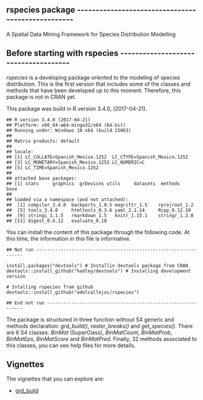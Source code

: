 rspecies package --------------------------------------------------
-------------------------------------------------------------------

A Spatial Data Mining Framework for Species Distribution Modelling

Before starting with rspecies -------------------------------------
-------------------------------------------------------------------

*rspecies* is a developing package oriented to the modeling of species
distribution. This is the first version that includes some of the
classes and methods that have been developed up to this moment.
Therefore, this package is not in CRAN yet.

This package was build in R version 3.4.0, (2017-04-21).

    ## R version 3.4.0 (2017-04-21)
    ## Platform: x86_64-w64-mingw32/x64 (64-bit)
    ## Running under: Windows 10 x64 (build 15063)
    ## 
    ## Matrix products: default
    ## 
    ## locale:
    ## [1] LC_COLLATE=Spanish_Mexico.1252  LC_CTYPE=Spanish_Mexico.1252   
    ## [3] LC_MONETARY=Spanish_Mexico.1252 LC_NUMERIC=C                   
    ## [5] LC_TIME=Spanish_Mexico.1252    
    ## 
    ## attached base packages:
    ## [1] stats     graphics  grDevices utils     datasets  methods   base     
    ## 
    ## loaded via a namespace (and not attached):
    ##  [1] compiler_3.4.0  backports_1.0.5 magrittr_1.5    rprojroot_1.2  
    ##  [5] tools_3.4.0     htmltools_0.3.6 yaml_2.1.14     Rcpp_0.12.10   
    ##  [9] stringi_1.1.5   rmarkdown_1.5   knitr_1.15.1    stringr_1.2.0  
    ## [13] digest_0.6.12   evaluate_0.10

You can install the content of this package through the following code.
At this time, the information in this file is informative.

    ## Not run -----------------------------------------------------------------

    install.packages("devtools") # Installin devtools package from CRAN
    devtools::install_github("hadley/devtools") # Installing development version

    # Intalling rspecies from github
    devtools::install_github("edelcallejoc/rspecies")

    ## End not run -------------------------------------------------------------

The package is structured in three function without S4 generic and
methods declaration: *grd\_build()*, *raster\_breaks()* and
*get\_species()*. There are 6 S4 classes: *BinMat* (SuperClass),
*BinMatCount*, *BinMatProb*, *BinMatEps*, *BinMatScore* and
*BinMatPred*. Finally, 32 methods associated to this classes, you can
see help files for more details.

Vignettes
---------

The vignettes that you can explore are:

-   [grd\_build](https://github.com/edelcallejoc/rspecies/blob/master/vignettes/grd_build-vignette.md)
